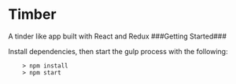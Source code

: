 # Timber
A tinder like app built with React and Redux
###Getting Started###

 Install dependencies, then start the gulp process with the following:

```
	> npm install
	> npm start
```


